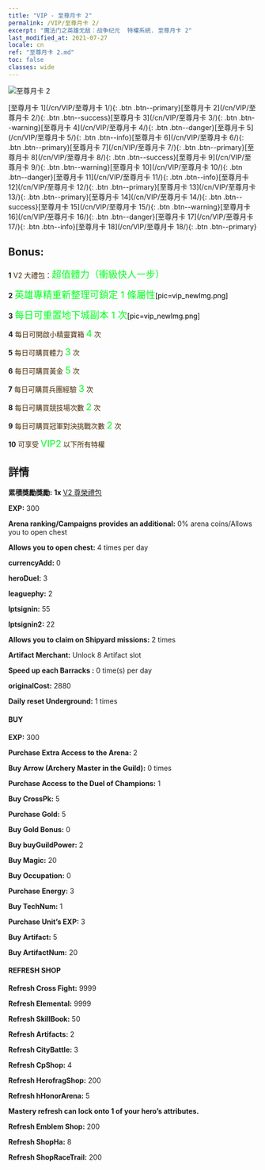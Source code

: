 ```yaml
---
title: "VIP - 至尊月卡 2"
permalink: /VIP/至尊月卡 2/
excerpt: "魔法门之英雄无敌：战争纪元  特權系統. 至尊月卡 2"
last_modified_at: 2021-07-27
locale: cn
ref: "至尊月卡 2.md"
toc: false
classes: wide
---
```

 ![至尊月卡 2](/images/x/chatPri_vipLv2.png)

 [至尊月卡 1](/cn/VIP/至尊月卡 1/){: .btn .btn--primary}[至尊月卡 2](/cn/VIP/至尊月卡 2/){: .btn .btn--success}[至尊月卡 3](/cn/VIP/至尊月卡 3/){: .btn .btn--warning}[至尊月卡 4](/cn/VIP/至尊月卡 4/){: .btn .btn--danger}[至尊月卡 5](/cn/VIP/至尊月卡 5/){: .btn .btn--info}[至尊月卡 6](/cn/VIP/至尊月卡 6/){: .btn .btn--primary}[至尊月卡 7](/cn/VIP/至尊月卡 7/){: .btn .btn--primary}[至尊月卡 8](/cn/VIP/至尊月卡 8/){: .btn .btn--success}[至尊月卡 9](/cn/VIP/至尊月卡 9/){: .btn .btn--warning}[至尊月卡 10](/cn/VIP/至尊月卡 10/){: .btn .btn--danger}[至尊月卡 11](/cn/VIP/至尊月卡 11/){: .btn .btn--info}[至尊月卡 12](/cn/VIP/至尊月卡 12/){: .btn .btn--primary}[至尊月卡 13](/cn/VIP/至尊月卡 13/){: .btn .btn--primary}[至尊月卡 14](/cn/VIP/至尊月卡 14/){: .btn .btn--success}[至尊月卡 15](/cn/VIP/至尊月卡 15/){: .btn .btn--warning}[至尊月卡 16](/cn/VIP/至尊月卡 16/){: .btn .btn--danger}[至尊月卡 17](/cn/VIP/至尊月卡 17/){: .btn .btn--info}[至尊月卡 18](/cn/VIP/至尊月卡 18/){: .btn .btn--primary}

## Bonus: 

 **1** <span style="color: black"><span style="color: #462800"> V2 大禮包：</span><span style="color: black"><span style="color: #00FF1E;font-size:19px">超值體力（衝級快人一步）</span><span style="color: black">

 **2** <span style="color: black"><span style="color: #00FF1E;font-size:19px"> 英雄專精重新整理可鎖定 1 條屬性</span><span style="color: black">[pic=vip_newImg.png]</span><span style="color: black">

 **3** <span style="color: black"><span style="color: #00FF1E;font-size:19px"> 每日可重置地下城副本 1 次</span><span style="color: black">[pic=vip_newImg.png]</span><span style="color: black">

 **4** <span style="color: black"><span style="color: #462800"> 每日可開啟小精靈寶箱</span><span style="color: black"> <span style="color: #00FF1E;font-size:19px">4</span><span style="color: black"> <span style="color: #462801">次</span><span style="color: black">

 **5** <span style="color: black"><span style="color: #462800"> 每日可購買體力</span><span style="color: black"> <span style="color: #00FF1E;font-size:19px">3</span><span style="color: black"> <span style="color: #462800">次</span><span style="color: black">

 **6** <span style="color: black"><span style="color: #462800"> 每日可購買黃金</span><span style="color: black"> <span style="color: #00FF1E;font-size:19px">5</span><span style="color: black"> <span style="color: #462800">次</span><span style="color: black">

 **7** <span style="color: black"><span style="color: #462800"> 每日可購買兵團經驗</span><span style="color: black"> <span style="color: #00FF1E;font-size:19px">3</span><span style="color: black"> <span style="color: #462800">次</span><span style="color: black">

 **8** <span style="color: black"><span style="color: #462800"> 每日可購買競技場次數</span><span style="color: black"> <span style="color: #00FF1E;font-size:19px">2</span><span style="color: black"> <span style="color: #462800">次</span><span style="color: black">

 **9** <span style="color: black"><span style="color: #462800"> 每日可購買冠軍對決挑戰次數</span><span style="color: black"> <span style="color: #00FF1E;font-size:19px">2</span><span style="color: black"> <span style="color: #462800">次</span><span style="color: black">

 **10** <span style="color: black"><span style="color: #462800"> 可享受</span><span style="color: black"> <span style="color: #00FF1E;font-size:19px">VIP2</span><span style="color: black"> <span style="color: #462800">以下所有特權</span><span style="color: black">

## 詳情

 **累積獎勵獎勵:** **1x** [V2 尊榮禮包](/cn/Items/con_1298/)

 **EXP:** 300

 **Arena ranking/Campaigns provides an additional:** 0% arena coins/Allows you to open chest 

 **Allows you to open chest:** 4 times per day

 **currencyAdd:** 0 

 **heroDuel:** 3 

 **leaguephy:** 2 

 **lptsignin:** 55 

 **lptsignin2:** 22 

 **Allows you to claim on Shipyard missions:** 2 times 

 **Artifact Merchant:** Unlock 8 Artifact slot

 **Speed up each Barracks :** 0 time(s) per day 

 **originalCost:** 2880 

 **Daily reset Underground:** 1 times

#### BUY

 **EXP:** 300

 **Purchase Extra Access to the Arena:** 2 

 **Buy Arrow (Archery Master in the Guild):** 0 times

 **Purchase Access to the Duel of Champions:** 1 

 **Buy CrossPk:** 5 

 **Purchase Gold:** 5 

 **Buy Gold Bonus:** 0 

 **Buy buyGuildPower:** 2 

 **Buy Magic:** 20 

 **Buy Occupation:** 0 

 **Purchase Energy:** 3 

 **Buy TechNum:** 1 

 **Purchase Unit’s EXP:** 3 

 **Buy Artifact:** 5 

 **Buy ArtifactNum:** 20 

#### REFRESH SHOP

 **Refresh Cross Fight:** 9999 

 **Refresh Elemental:** 9999 

 **Refresh SkillBook:** 50 

 **Refresh Artifacts:** 2 

 **Refresh CityBattle:** 3 

 **Refresh CpShop:** 4 

 **Refresh HerofragShop:** 200 

 **Refresh hHonorArena:** 5 

 **Mastery refresh can lock onto 1  of your hero’s attributes.**

 **Refresh Emblem Shop:** 200 

 **Refresh ShopHa:** 8 

 **Refresh ShopRaceTrail:** 200 

